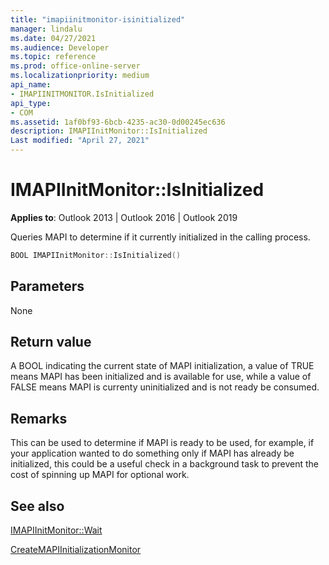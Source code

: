 ```yaml
---
title: "imapiinitmonitor-isinitialized" 
manager: lindalu
ms.date: 04/27/2021
ms.audience: Developer
ms.topic: reference
ms.prod: office-online-server
ms.localizationpriority: medium
api_name:
- IMAPIINITMONITOR.IsInitialized
api_type:
- COM
ms.assetid: 1af0bf93-6bcb-4235-ac30-0d00245ec636
description: IMAPIInitMonitor::IsInitialized
Last modified: "April 27, 2021"
---
```


# IMAPIInitMonitor::IsInitialized
  
**Applies to**: Outlook 2013 | Outlook 2016 | Outlook 2019
  
Queries MAPI to determine if it currently initialized in the calling process.

```cpp
BOOL IMAPIInitMonitor::IsInitialized()  
```

## Parameters
None

## Return value
A BOOL indicating the current state of MAPI initialization, a value of TRUE means MAPI has been initialized and is available for use, while a value of FALSE means MAPI is currenty uninitialized and is not ready be consumed.

## Remarks
This can be used to determine if MAPI is ready to be used, for example, if your application wanted to do something only if MAPI has already be initialized, this could be a useful check in a background task to prevent the cost of spinning up MAPI for optional work.

## See also

[IMAPIInitMonitor::Wait](imapiinitmonitor-wait.md)

[CreateMAPIInitializationMonitor](createmapiinitializationmonitor.md)
